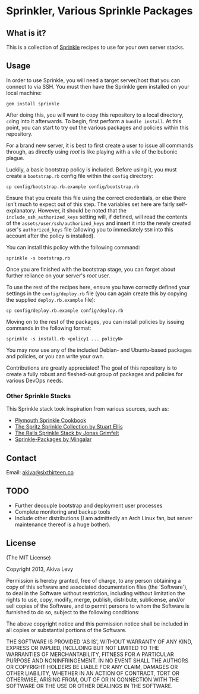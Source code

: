 # Sprinkler, Various Sprinkle Packages

## What is it?

This is a collection of [Sprinkle][1] recipes to use for your own
server stacks.

## Usage

In order to use Sprinkle, you will need a target server/host that you can
connect to via SSH. You must then have the Sprinkle gem installed on
your local machine:

    gem install sprinkle

After doing this, you will want to copy this repository to a local
directory, `cd`ing into it afterwards. To begin, first perform a `bundle
install`. At this point, you can start to try out the various packages
and policies within this repository.

For a brand new server, it is best to first create a user to issue all commands
through, as directly using _root_ is like playing with a vile of the bubonic
plague.

Luckily, a basic bootstrap policy is included. Before using it, you must
create a `bootstrap.rb` config file within the `config` directory:

    cp config/bootstrap.rb.example config/bootstrap.rb

Ensure that you create this file using the correct credentials, or else there
isn't much to expect out of this step. The variables set here are fairly self-
explanatory. However, it should be noted that the `include_ssh_authorized_keys`
setting will, if defined, will read the contents of the
`assets/user/ssh/authorized_keys` and insert it into the newly created user's
`authorized_keys` file (allowing you to immediately `SSH` into this account
after the policy is installed).

You can install this policy with the following command:

    sprinkle -s bootstrap.rb

Once you are finished with the bootstrap stage, you can forget about further
reliance on your server's _root_ user.

To use the rest of the recipes here, ensure you have correctly defined your
settings in the `config/deploy.rb` file (you can again create this by
copying the supplied `deploy.rb.example` file):

    cp config/deploy.rb.example config/deploy.rb

Moving on to the rest of the packages, you can install policies by issuing
commands in the following format:

    sprinkle -s install.rb <policy1 ... policyN>

You may now use any of the included Debian- and Ubuntu-based packages and
policies, or you can write your own.

Contributions are greatly appreciated! The goal of this repository is to
create a fully robust and fleshed-out group of packages and policies for
various DevOps needs.

### Other Sprinkle Stacks

This Sprinkle stack took inspiration from various sources, such as:

- [Plymouth Sprinkle Cookbook][2]
- [The Spritz Sprinkle Collection by Stuart Ellis][3]
- [The Rails Sprinkle Stack by Jonas Grimfelt][4]
- [Sprinkle-Packages by Mingalar][5]

## Contact

Email: <akiva@sixthirteen.co>

## TODO

- Further decouple bootstrap and deployment user processes
- Complete monitoring and backup tools
- Include other distributions (I am admittedly an Arch Linux fan, but server
  maintenance thereof is a huge bother).

## License

(The MIT License)

Copyright 2013, Akiva Levy

Permission is hereby granted, free of charge, to any person obtaining
a copy of this software and associated documentation files (the
'Software'), to deal in the Software without restriction, including
without limitation the rights to use, copy, modify, merge, publish,
distribute, sublicense, and/or sell copies of the Software, and to
permit persons to whom the Software is furnished to do so, subject to
the following conditions:

The above copyright notice and this permission notice shall be
included in all copies or substantial portions of the Software.

THE SOFTWARE IS PROVIDED 'AS IS', WITHOUT WARRANTY OF ANY KIND,
EXPRESS OR IMPLIED, INCLUDING BUT NOT LIMITED TO THE WARRANTIES OF
MERCHANTABILITY, FITNESS FOR A PARTICULAR PURPOSE AND NONINFRINGEMENT.
IN NO EVENT SHALL THE AUTHORS OR COPYRIGHT HOLDERS BE LIABLE FOR ANY
CLAIM, DAMAGES OR OTHER LIABILITY, WHETHER IN AN ACTION OF CONTRACT,
TORT OR OTHERWISE, ARISING FROM, OUT OF OR IN CONNECTION WITH THE
SOFTWARE OR THE USE OR OTHER DEALINGS IN THE SOFTWARE.

[1]: https://github.com/sprinkle-tool/sprinkle "Sprinkle"
[2]: https://github.com/plymouthsoftware/sprinkle-cookbook "Plymouth Sprinkle Cookbook"
[3]: https://github.com/stuartellis/spritz "Spritz Sprinkle Collection"
[4]: https://github.com/grimen/sprinkle-stack "Rails Sprinkle Stack"
[5]: https://github.com/mingalar/sprinkle-packages "Sprinkle Packages"
